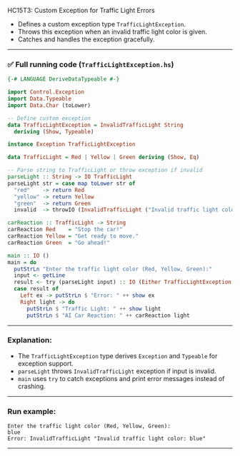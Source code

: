 HC15T3: Custom Exception for Traffic Light Errors

* Defines a custom exception type `TrafficLightException`.
* Throws this exception when an invalid traffic light color is given.
* Catches and handles the exception gracefully.

---

### ✅ Full running code (`TrafficLightException.hs`)

```haskell
{-# LANGUAGE DeriveDataTypeable #-}

import Control.Exception
import Data.Typeable
import Data.Char (toLower)

-- Define custom exception
data TrafficLightException = InvalidTrafficLight String
  deriving (Show, Typeable)

instance Exception TrafficLightException

data TrafficLight = Red | Yellow | Green deriving (Show, Eq)

-- Parse string to TrafficLight or throw exception if invalid
parseLight :: String -> IO TrafficLight
parseLight str = case map toLower str of
  "red"    -> return Red
  "yellow" -> return Yellow
  "green"  -> return Green
  invalid  -> throwIO (InvalidTrafficLight ("Invalid traffic light color: " ++ invalid))

carReaction :: TrafficLight -> String
carReaction Red    = "Stop the car!"
carReaction Yellow = "Get ready to move."
carReaction Green  = "Go ahead!"

main :: IO ()
main = do
  putStrLn "Enter the traffic light color (Red, Yellow, Green):"
  input <- getLine
  result <- try (parseLight input) :: IO (Either TrafficLightException TrafficLight)
  case result of
    Left ex -> putStrLn $ "Error: " ++ show ex
    Right light -> do
      putStrLn $ "Traffic Light: " ++ show light
      putStrLn $ "AI Car Reaction: " ++ carReaction light
```

---

### Explanation:

* The `TrafficLightException` type derives `Exception` and `Typeable` for exception support.
* `parseLight` throws `InvalidTrafficLight` exception if input is invalid.
* `main` uses `try` to catch exceptions and print error messages instead of crashing.

---

### Run example:

```
Enter the traffic light color (Red, Yellow, Green):
blue
Error: InvalidTrafficLight "Invalid traffic light color: blue"
```

---
